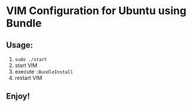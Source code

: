 # VIM Configuration for Ubuntu using Bundle

## Usage:
1. `sudo ./start`
2. start VIM
3. execute `:BundleInstall`
4. restart VIM

## Enjoy!
